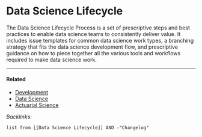 # Data Science Lifecycle

The Data Science Lifecycle Process is a set of prescriptive steps and best practices to enable data science teams to consistently deliver value. It includes issue templates for common data science work types, a branching strategy that fits the data science development flow, and prescriptive guidance on how to piece together all the various tools and workflows required to make data science work.

---

#### Related

* [Development](../2-Areas/MOCs/Development.md)
* [Data Science](../2-Areas/MOCs/Data%20Science.md)
* [Actuarial Science](../2-Areas/MOCs/Actuarial%20Science.md)

*Backlinks:*

````dataview
list from [[Data Science Lifecycle]] AND -"Changelog"
````
